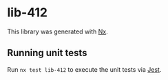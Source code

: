 # lib-412

This library was generated with [Nx](https://nx.dev).

## Running unit tests

Run `nx test lib-412` to execute the unit tests via [Jest](https://jestjs.io).
